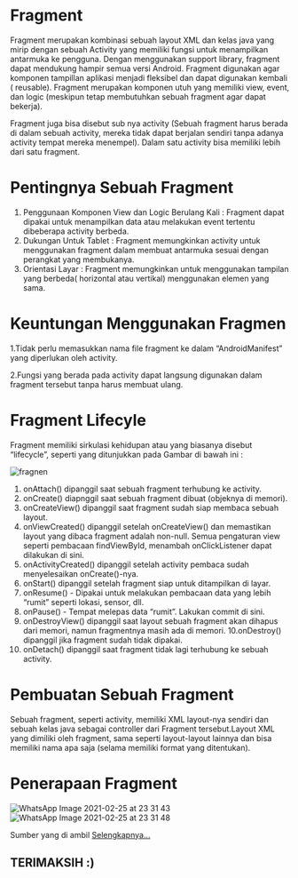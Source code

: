 # Fragment

Fragment merupakan kombinasi sebuah layout XML dan kelas java yang mirip dengan sebuah Activity yang memiliki fungsi untuk menampilkan antarmuka ke pengguna. Dengan menggunakan support library, fragment dapat mendukung hampir semua versi Android. Fragment digunakan agar komponen tampillan aplikasi menjadi fleksibel dan dapat digunakan kembali ( reusable). Fragment merupakan komponen utuh yang memiliki view, event, dan logic (meskipun tetap membutuhkan sebuah fragment agar dapat bekerja).

Fragment juga bisa disebut sub nya activity (Sebuah fragment harus berada di dalam sebuah activity, mereka tidak dapat berjalan sendiri tanpa adanya activity tempat mereka menempel). Dalam satu activity bisa memiliki lebih dari satu fragment.

# Pentingnya Sebuah Fragment

1.	Penggunaan Komponen View dan Logic Berulang Kali : Fragment dapat dipakai untuk menampilkan data atau melakukan event tertentu dibeberapa activity berbeda.
2.	Dukungan Untuk Tablet : Fragment memungkinkan activity untuk menggunakan fragment dalam membuat antarmuka sesuai dengan perangkat yang membukanya.
3.	Orientasi Layar : Fragment memungkinkan  untuk menggunakan tampilan yang berbeda( horizontal atau vertikal) menggunakan elemen yang sama.

# Keuntungan Menggunakan Fragmen 

1.Tidak perlu memasukkan nama file fragment ke dalam “AndroidManifest” yang diperlukan oleh activity.

2.Fungsi yang berada pada activity dapat langsung digunakan dalam fragment tersebut tanpa harus membuat ulang. 

# Fragment Lifecyle

Fragment memiliki sirkulasi kehidupan atau yang biasanya disebut “lifecycle”, seperti yang ditunjukkan pada Gambar  di bawah ini :

![fragnen](https://user-images.githubusercontent.com/60412314/109186437-7fb79d80-77c3-11eb-9f44-bb54e2175e16.jpg)

1. onAttach() dipanggil saat sebuah fragment terhubung ke activity.
2. onCreate() diapnggil saat sebuah fragment dibuat (objeknya di memori).
3. onCreateView() dipanggil saat fragment sudah siap membaca sebuah layout.
4. onViewCreated() dipanggil setelah onCreateView() dan memastikan layout yang dibaca fragment adalah non-null. Semua pengaturan view seperti pembacaan findViewById, menambah onClickListener dapat dilakukan di sini.
5. onActivityCreated() dipanggil setelah activity pembaca sudah menyelesaikan onCreate()-nya.
6. onStart() dipanggil setelah fragment siap untuk ditampilkan di layar.
7. onResume() - Dipakai untuk melakukan pembacaan data yang lebih “rumit” seperti lokasi, sensor, dll.
8. onPause() - Tempat melepas data “rumit”. Lakukan commit di sini.
9. onDestroyView() dipanggil saat layout sebuah fragment akan dihapus dari memori, namun fragmentnya masih ada di memori.
10.onDestroy() dipanggil jika fragment sudah tidak dipakai.
11. onDetach() dipanggil saat fragment tidak lagi terhubung ke sebuah activity.

# Pembuatan Sebuah Fragment

Sebuah fragment, seperti activity, memiliki XML layout-nya sendiri dan sebuah kelas java sebagai controller dari Fragment tersebut.Layout XML yang dimiliki oleh fragment, sama seperti layout-layout lainnya dan bisa memiliki nama apa saja (selama memiliki format yang ditentukan). 

# Penerapaan Fragment

![WhatsApp Image 2021-02-25 at 23 31 43](https://user-images.githubusercontent.com/60412314/109184798-e936ac80-77c1-11eb-85ad-ca3498ecd32d.jpeg)
![WhatsApp Image 2021-02-25 at 23 31 48](https://user-images.githubusercontent.com/60412314/109184812-eb990680-77c1-11eb-9d9c-a4422e34b724.jpeg)

Sumber yang di ambil [ Selengkapnya...](https://https://www.codepolitan.com/membuat-dan-menggunakan-fragment-59f80eff061a4)

## TERIMAKSIH :)
